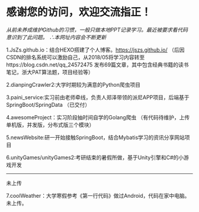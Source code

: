 # 感谢您的访问，欢迎交流指正！

*从前未养成维护Github的习惯，一般只做本地PPT记录学习。最近被要求看代码意识到了此问题。
∴本网址内容会不断更新*

1.JsZs.github.io：结合HEXO搭建了个人博客。https://jszs.github.io/
（后因CSDN的排名系统可以激励自己，从2018/05将学习内容转至https://blog.csdn.net/qq_24572475
发布69篇文章，其中包含经典书籍的读书笔记，浙大PAT算法题，项目经验等）

2.dianpingCrawler2:大学时期较为满意的Python爬虫项目


3.paini_service:实习前由老师牵线，负责人郑泽带领的派尼APP项目，后端基于SpringBoot/SpringData
（已交付）


4.awesomeProject：实习阶段抽时间自学的Golang爬虫
（有代码待维护，上传单机版，并发版，分布式版三个模块）


5.newsWebsite:研一开始接触SpringBoot，结合Mybatis学习的资讯分享网站项目


6.unityGames/unityGames2:考研结束的暑假所做，基于Unity引擎和C#的小游戏开发

----
未上传

7.coolWeather：大学寒假参考《第一行代码》做过Android，代码在家中电脑。未上传。





